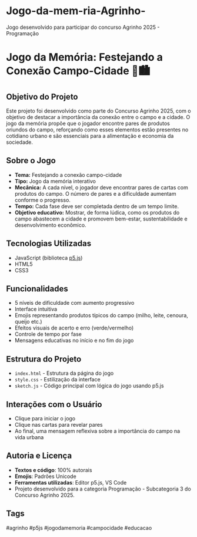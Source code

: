 # Jogo-da-mem-ria-Agrinho-
Jogo desenvolvido para participar do concurso Agrinho 2025 - Programação

# Jogo da Memória: Festejando a Conexão Campo-Cidade 🌽🏙️

## Objetivo do Projeto
Este projeto foi desenvolvido como parte do Concurso Agrinho 2025, com o objetivo de destacar a importância da conexão entre o campo e a cidade. O jogo da memória propõe que o jogador encontre pares de produtos oriundos do campo, reforçando como esses elementos estão presentes no cotidiano urbano e são essenciais para a alimentação e economia da sociedade.

## Sobre o Jogo
- **Tema:** Festejando a conexão campo-cidade
- **Tipo:** Jogo da memória interativo
- **Mecânica:** A cada nível, o jogador deve encontrar pares de cartas com produtos do campo. O número de pares e a dificuldade aumentam conforme o progresso.
- **Tempo:** Cada fase deve ser completada dentro de um tempo limite.
- **Objetivo educativo:** Mostrar, de forma lúdica, como os produtos do campo abastecem a cidade e promovem bem-estar, sustentabilidade e desenvolvimento econômico.

## Tecnologias Utilizadas
- JavaScript (biblioteca [p5.js](https://p5js.org))
- HTML5
- CSS3

## Funcionalidades
- 5 níveis de dificuldade com aumento progressivo
- Interface intuitiva
- Emojis representando produtos típicos do campo (milho, leite, cenoura, queijo etc.)
- Efeitos visuais de acerto e erro (verde/vermelho)
- Controle de tempo por fase
- Mensagens educativas no início e no fim do jogo

## Estrutura do Projeto
- `index.html` - Estrutura da página do jogo
- `style.css` - Estilização da interface
- `sketch.js` - Código principal com lógica do jogo usando p5.js

## Interações com o Usuário
- Clique para iniciar o jogo
- Clique nas cartas para revelar pares
- Ao final, uma mensagem reflexiva sobre a importância do campo na vida urbana

## Autoria e Licença
- **Textos e código**: 100% autorais
- **Emojis**: Padrões Unicode
- **Ferramentas utilizadas**: Editor p5.js, VS Code
- Projeto desenvolvido para a categoria Programação - Subcategoria 3 do Concurso Agrinho 2025.

## Tags
#agrinho #p5js #jogodamemoria #campocidade #educacao

